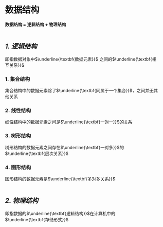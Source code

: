 
# 数据结构
**数据结构 = 逻辑结构 + 物理结构**
</br>
</br>
## _1. 逻辑结构_
即指数据对象中$\underline{\textbf{数据元素}}$ 之间的$\underline{\textbf{相互关系}}$

### 1. 集合结构
集合结构中的数据元素除了$\underline{\textbf{同属于一个集合}}$，之间并无其他关系

### 2. 线性结构
线性结构中的数据元素之间是$\underline{\textbf{一对一}}$的关系

### 3. 树形结构
树形结构的数据元素之间存在$\underline{\textbf{一对多}}$的$\underline{\textbf{层次关系}}$

### 4. 图形结构
图形结构的数据元素是$\underline{\textbf{多对多关系}}$
</br>
</br>
## _2. 物理结构_
即指数据的$\underline{\textbf{逻辑结构}}$在计算机中的$\underline{\textbf{存储形式}}$
